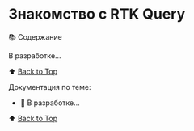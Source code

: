 
# Знакомство с RTK Query

📚 Содержание

В разработке...

⬆ [Back to Top](#знакомство-с-rtk-query)


Документация по теме:

- 🔗 В разработке...

⬆ [Back to Top](#знакомство-с-rtk-query)
